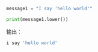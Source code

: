 ```python
message1 = "I say 'hello world'"

print(message1.lower())
```

输出：

```bash
i say 'hello world'
```